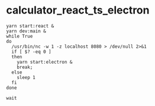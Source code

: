 # calculator_react_ts_electron

```shell
yarn start:react &
yarn dev:main &
while True
do
  /usr/bin/nc -w 1 -z localhost 8080 > /dev/null 2>&1
  if [ $? -eq 0 ]
  then
    yarn start:electron &
    break;
  else
    sleep 1
  fi
done

wait


```
